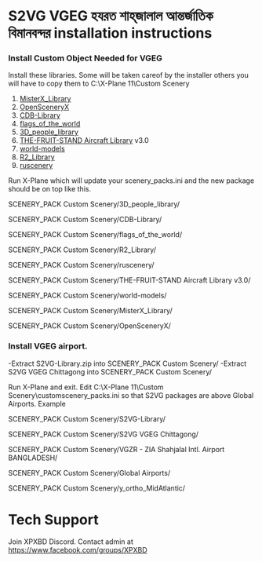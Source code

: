 # S2VG VGEG  হযরত শাহ্‌জালাল আন্তর্জাতিক বিমানবন্দর  installation instructions
### Install Custom Object Needed for VGEG
Install these libraries. Some will be taken careof by the installer others you will have to copy them to C:\X-Plane 11\Custom Scenery
1. [MisterX_Library](https://forums.x-plane.org/index.php?/files/file/28167-misterx-library-and-static-aircraft-extension/ "MisterX_Library")
1. [OpenSceneryX](https://www.opensceneryx.com/ "OpenSceneryX")
1. [CDB-Library](https://forums.x-plane.org/index.php?/files/file/27907-cdb-library/ "CDB-Library")
1. [flags_of_the_world](https://forums.x-plane.org/index.php?/files/file/17090-flags-of-the-world-real-flag-ii/ "1. flags_of_the_world")
1. [3D_people_library](https://forums.x-plane.org/index.php?/files/file/26611-3d-people-library/ "3D_people_library")
1. [THE-FRUIT-STAND Aircraft Library](https://forums.x-plane.org/index.php?/files/file/27545-the-fruit-stand-aircraft-library/ "THE-FRUIT-STAND Aircraft Library") v3.0
1. [world-models](https://forums.x-plane.org/index.php?/files/file/32135-world-models-library/ "world-models")
1. [R2_Library](http://r2.xpl.cz/ "R2_Library")
1. [ruscenery](http://ruscenery.x-air.ru/ "ruscenery")

Run X-Plane which will update your scenery_packs.ini and the new package should be on top like this.

SCENERY_PACK Custom Scenery/3D_people_library/

SCENERY_PACK Custom Scenery/CDB-Library/

SCENERY_PACK Custom Scenery/flags_of_the_world/

SCENERY_PACK Custom Scenery/R2_Library/

SCENERY_PACK Custom Scenery/ruscenery/

SCENERY_PACK Custom Scenery/THE-FRUIT-STAND Aircraft Library v3.0/

SCENERY_PACK Custom Scenery/world-models/

SCENERY_PACK Custom Scenery/MisterX_Library/

SCENERY_PACK Custom Scenery/OpenSceneryX/

### Install VGEG airport.
-Extract S2VG-Library.zip into SCENERY_PACK Custom Scenery/
-Extract S2VG VGEG Chittagong into SCENERY_PACK Custom Scenery/

Run X-Plane and exit. Edit  C:\X-Plane 11\Custom Scenery\customscenery_packs.ini so that S2VG packages are above Global Airports. Example

SCENERY_PACK Custom Scenery/S2VG-Library/

SCENERY_PACK Custom Scenery/S2VG VGEG Chittagong/

SCENERY_PACK Custom Scenery/VGZR - ZIA Shahjalal Intl. Airport BANGLADESH/

SCENERY_PACK Custom Scenery/Global Airports/

SCENERY_PACK Custom Scenery/y_ortho_MidAtlantic/


# Tech Support
Join XPXBD Discord.
Contact admin at https://www.facebook.com/groups/XPXBD